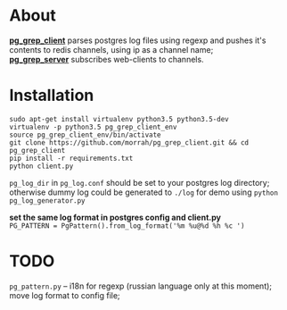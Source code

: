 # About

**[pg_grep_client](https://github.com/morrah/pg_grep_client)** parses postgres log files using regexp and pushes it's contents to redis channels, using ip as a channel name;  
**[pg_grep_server](https://github.com/morrah/pg_grep_server)** subscribes web-clients to channels.


# Installation

```
sudo apt-get install virtualenv python3.5 python3.5-dev
virtualenv -p python3.5 pg_grep_client_env
source pg_grep_client_env/bin/activate
git clone https://github.com/morrah/pg_grep_client.git && cd pg_grep_client
pip install -r requirements.txt
python client.py
```

```pg_log_dir``` in ```pg_log.conf``` should be set to your postgres log directory;  
otherwise dummy log could be generated to ```./log``` for demo using ```python pg_log_generator.py```

**set the same log format in postgres config and client.py**  
```PG_PATTERN = PgPattern().from_log_format('%m %u@%d %h %c ')```


# TODO

```pg_pattern.py``` – i18n for regexp (russian language only at this moment);  
move log format to config file;
